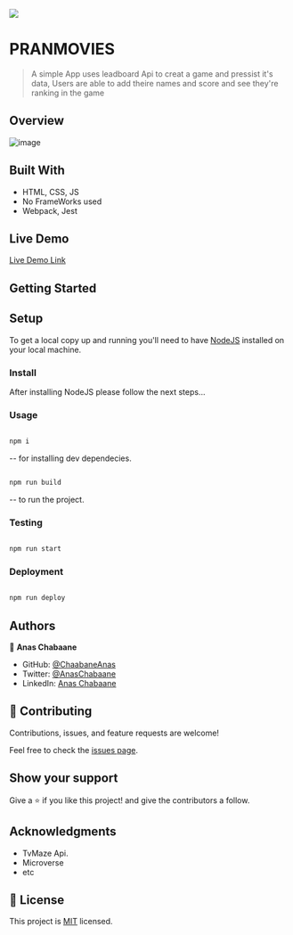 ![](https://img.shields.io/badge/Microverse-blueviolet)

# PRANMOVIES

> A simple App uses leadboard Api to creat a game and pressist it's data,
Users are able to add theire names and score and see they're ranking in the game 


## Overview 

![image](https://user-images.githubusercontent.com/99597333/195105325-02edfaae-fa07-4862-8052-f1f4da723e05.png)


## Built With

- HTML, CSS, JS
- No FrameWorks used
- Webpack, Jest

## Live Demo

[Live Demo Link](https://js-leaderboard.netlify.app/)


## Getting Started

## Setup

To get a local copy up and running you'll need to have [NodeJS](https://nodejs.org/en/download/) installed on your local machine.

### Install

After installing NodeJS please follow the next steps...

### Usage

```bash

npm i

```

-- for installing dev dependecies.

```bash

npm run build

```

-- to run the project.

### Testing

```bash

npm run start

```

### Deployment

```bash

npm run deploy

```

## Authors


👤 **Anas Chabaane**

- GitHub: [@ChaabaneAnas](https://github.com/ChaabaneAnas)
- Twitter: [@AnasChabaane](https://twitter.com/AnasChabaane)
- LinkedIn: [Anas Chabaane](https://www.linkedin.com/in/anas-chabaane-a0baa21a2/)

## 🤝 Contributing

Contributions, issues, and feature requests are welcome!

Feel free to check the [issues page](../../issues/).

## Show your support

Give a ⭐️ if you like this project! and give the contributors a follow.

## Acknowledgments

- TvMaze Api.
- Microverse
- etc

## 📝 License

This project is [MIT](./LICENSE) licensed.
